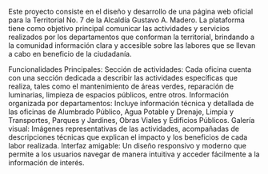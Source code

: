Este proyecto consiste en el diseño y desarrollo de una página web oficial para la Territorial No. 7 de la Alcaldía Gustavo A. Madero. La plataforma tiene como objetivo principal comunicar las actividades y servicios realizados por los departamentos que conforman la territorial, brindando a la comunidad información clara y accesible sobre las labores que se llevan a cabo en beneficio de la ciudadanía.

Funcionalidades Principales:
Sección de actividades: Cada oficina cuenta con una sección dedicada a describir las actividades específicas que realiza, tales como el mantenimiento de áreas verdes, reparación de luminarias, limpieza de espacios públicos, entre otros.
Información organizada por departamentos: Incluye información técnica y detallada de las oficinas de Alumbrado Público, Agua Potable y Drenaje, Limpia y Transportes, Parques y Jardines, Obras Viales y Edificios Públicos.
Galería visual: Imágenes representativas de las actividades, acompañadas de descripciones técnicas que explican el impacto y los beneficios de cada labor realizada.
Interfaz amigable: Un diseño responsivo y moderno que permite a los usuarios navegar de manera intuitiva y acceder fácilmente a la información de interés.
